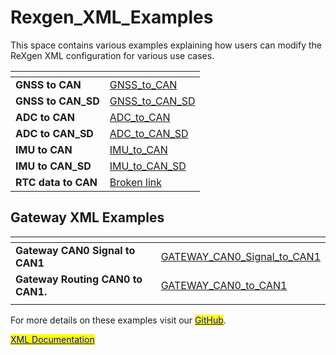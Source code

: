 # Rexgen\_XML\_Examples

This space contains various examples explaining how users can modify the ReXgen XML configuration for various use cases.

<table data-view="cards"><thead><tr><th></th><th data-hidden data-card-target data-type="content-ref"></th></tr></thead><tbody><tr><td><strong>GNSS to CAN</strong></td><td><a href="GNSS_to_CAN/">GNSS_to_CAN</a></td></tr><tr><td><strong>GNSS to CAN_SD</strong></td><td><a href="GNSS_to_CAN_SD/">GNSS_to_CAN_SD</a></td></tr><tr><td><strong>ADC to CAN</strong></td><td><a href="ADC_to_CAN/">ADC_to_CAN</a></td></tr><tr><td><strong>ADC to CAN_SD</strong></td><td><a href="ADC_to_CAN_SD/">ADC_to_CAN_SD</a></td></tr><tr><td><strong>IMU to CAN</strong></td><td><a href="IMU_to_CAN/">IMU_to_CAN</a></td></tr><tr><td><strong>IMU to CAN_SD</strong></td><td><a href="IMU_to_CAN_SD/">IMU_to_CAN_SD</a></td></tr><tr><td><strong>RTC data to CAN</strong></td><td><a href="broken-reference">Broken link</a></td></tr></tbody></table>

## Gateway XML Examples

<table data-view="cards"><thead><tr><th></th><th data-hidden data-card-target data-type="content-ref"></th></tr></thead><tbody><tr><td><strong>Gateway CAN0 Signal to CAN1</strong></td><td><a href="GATEWAY_CAN0_Signal_to_CAN1/">GATEWAY_CAN0_Signal_to_CAN1</a></td></tr><tr><td><strong>Gateway Routing CAN0 to CAN1.</strong></td><td><a href="GATEWAY_CAN0_to_CAN1/">GATEWAY_CAN0_to_CAN1</a></td></tr><tr><td></td><td></td></tr></tbody></table>

For more details on these examples visit our [<mark style="color:blue;">GitHub</mark>](https://github.com/InfluxTechnology/Rexgen\_XML\_Examples).

[<mark style="color:blue;">XML Documentation</mark>](http://127.0.0.1:5000/o/HhTfJJOHHF3lfqYUgSrl/s/JyTQxtiSJQ0uJl8WwrN8/)&#x20;
